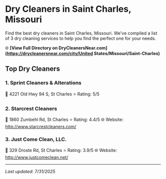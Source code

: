 # Dry Cleaners in Saint Charles, Missouri

Find the best dry cleaners in Saint Charles, Missouri. We've compiled a list of 3 dry cleaning services to help you find the perfect one for your needs.

🌐 **[View Full Directory on DryCleanersNear.com](https://drycleanersnear.com/city/United States/Missouri/Saint-Charles)**

## Top Dry Cleaners

### 1. Sprint Cleaners & Alterations
📍 4221 Old Hwy 94 S, St Charles
⭐ Rating: 5/5

### 2. Starcrest Cleaners
📍 1860 Zumbehl Rd, St Charles
⭐ Rating: 4.4/5
🌐 Website: http://www.starcrestcleaners.com/

### 3. Just Come Clean, LLC.
📍 329 Droste Rd, St Charles
⭐ Rating: 3.9/5
🌐 Website: http://www.justcomeclean.net/


---

*Last updated: 7/31/2025*
